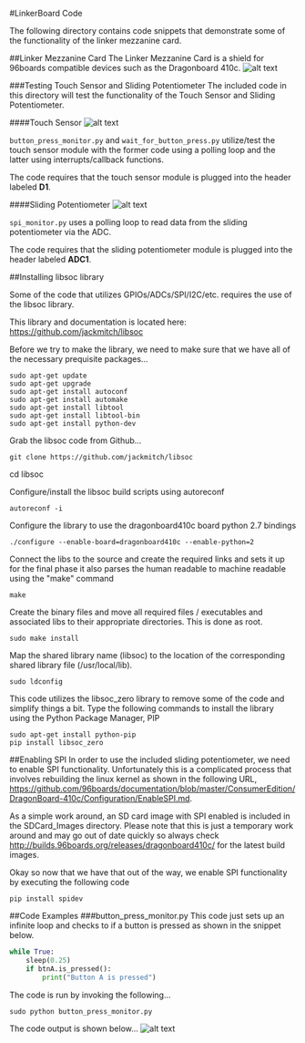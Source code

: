 #LinkerBoard Code

The following directory contains code snippets that demonstrate some of the functionality of the linker mezzanine card.

##Linker Mezzanine Card
The Linker Mezzanine Card is a shield for 96boards compatible devices such as the Dragonboard 410c.
![alt text](https://github.com/mvartani76/iot-detroit-jan2017/blob/master/Images/linker_mezzanine_card_photo1.jpg "Linker Mezzanine Card")

###Testing Touch Sensor and Sliding Potentiometer
The included code in this directory will test the functionality of the Touch Sensor and Sliding Potentiometer.

####Touch Sensor
![alt text](https://github.com/mvartani76/iot-detroit-jan2017/blob/master/Images/linker-touch-sensor.jpg "Linker Touch Sensor")

`button_press_monitor.py` and `wait_for_button_press.py` utilize/test the touch sensor module with the former code using a polling loop and the latter using interrupts/callback functions.

The code requires that the touch sensor module is plugged into the header labeled **D1**.

####Sliding Potentiometer
![alt text](https://github.com/mvartani76/iot-detroit-jan2017/blob/master/Images/linker-sliding-potentiometer.jpg "Linker Sliding Potentiometer")

`spi_monitor.py` uses a polling loop to read data from the sliding potentiometer via the ADC.

The code requires that the sliding potentiometer module is plugged into the header labeled **ADC1**.

##Installing libsoc library

Some of the code that utilizes GPIOs/ADCs/SPI/I2C/etc. requires the use of the libsoc library.

This library and documentation is located here: https://github.com/jackmitch/libsoc

Before we try to make the library, we need to make sure that we have all of the necessary prequisite packages...

```
sudo apt-get update
sudo apt-get upgrade
sudo apt-get install autoconf
sudo apt-get install automake
sudo apt-get install libtool
sudo apt-get install libtool-bin
sudo apt-get install python-dev
```

Grab the libsoc code from Github...
```
git clone https://github.com/jackmitch/libsoc
```
cd libsoc

Configure/install the libsoc build scripts using autoreconf

```
autoreconf -i
```

Configure the library to use the dragonboard410c board python 2.7 bindings
```
./configure --enable-board=dragonboard410c --enable-python=2
```

Connect the libs to the source and create the required links and sets it up for the final phase it also parses the human readable to machine readable using the "make" command

```
make
```

Create the binary files and move all required files / executables and associated libs to their appropriate directories. This is done as root.

```
sudo make install
```

Map the shared library name (libsoc) to the location of the corresponding shared library file (/usr/local/lib).
```
sudo ldconfig
```

This code utilizes the libsoc_zero library to remove some of the code and simplify things a bit. Type the following commands to install the library using the Python Package Manager, PIP
```
sudo apt-get install python-pip
pip install libsoc_zero
```
##Enabling SPI
In order to use the included sliding potentiometer, we need to enable SPI functionality. Unfortunately this is a complicated process that involves rebuilding the linux kernel as shown in the following URL, https://github.com/96boards/documentation/blob/master/ConsumerEdition/DragonBoard-410c/Configuration/EnableSPI.md.

As a simple work around, an SD card image with SPI enabled is included in the SDCard_Images directory. Please note that this is just a temporary work around and may go out of date quickly so always check http://builds.96boards.org/releases/dragonboard410c/ for the latest build images.

Okay so now that we have that out of the way, we enable SPI functionality by executing the following code
```
pip install spidev
```
##Code Examples
###button_press_monitor.py
This code just sets up an infinite loop and checks to if a button is pressed as shown in the snippet below.
```python
while True:
	sleep(0.25)
	if btnA.is_pressed():
		print("Button A is pressed")
```
The code is run by invoking the following...
```
sudo python button_press_monitor.py
```
The code output is shown below...
![alt text](https://github.com/mvartani76/iot-detroit-jan2017/blob/master/Images/linkerboard_button_press_monitor.png "button_press_monitor.py results")
